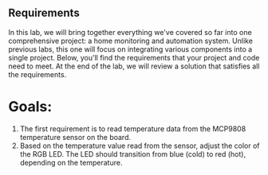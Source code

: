 ## Requirements
In this lab, we will bring together everything we've covered so far into one comprehensive project: a home monitoring and automation system. Unlike previous labs, this one will focus on integrating various components into a single project. Below, you'll find the requirements that your project and code need to meet. At the end of the lab, we will review a solution that satisfies all the requirements.
# Goals:

1. The first requirement is to read temperature data from the MCP9808 temperature sensor on the board.
2. Based on the temperature value read from the sensor, adjust the color of the RGB LED. The LED should transition from blue (cold) to red (hot), depending on the temperature.
